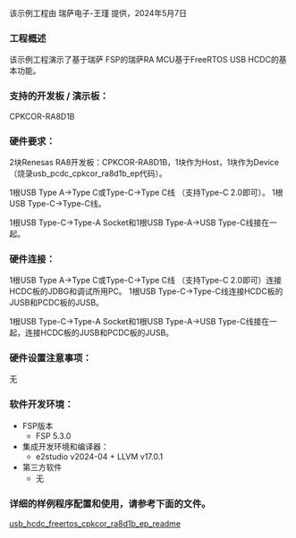 该示例工程由 瑞萨电子-王瑾 提供，2024年5月7日

### 工程概述

该示例工程演示了基于瑞萨 FSP的瑞萨RA MCU基于FreeRTOS USB HCDC的基本功能。

### 支持的开发板 / 演示板：

CPKCOR-RA8D1B
   
### 硬件要求：

2块Renesas RA8开发板：CPKCOR-RA8D1B，1块作为Host，1块作为Device（烧录usb_pcdc_cpkcor_ra8d1b_ep代码）。

1根USB Type A->Type C或Type-C->Type C线 （支持Type-C 2.0即可）。
1根USB Type-C->Type-C线。

1根USB Type-C->Type-A Socket和1根USB Type-A->USB Type-C线接在一起。

### 硬件连接：

1根USB Type A->Type C或Type-C->Type C线 （支持Type-C 2.0即可）连接HCDC板的JDBG和调试所用PC。
1根USB Type-C->Type-C线连接HCDC板的JUSB和PCDC板的JUSB。

1根USB Type-C->Type-A Socket和1根USB Type-A->USB Type-C线接在一起，连接HCDC板的JUSB和PCDC板的JUSB。

### 硬件设置注意事项：

无

### 软件开发环境：
   
* FSP版本
  * FSP 5.3.0
* 集成开发环境和编译器：
  * e2studio v2024-04 + LLVM v17.0.1
* 第三方软件
  * 无 
	   

### 详细的样例程序配置和使用，请参考下面的文件。

[usb_hcdc_freertos_cpkcor_ra8d1b_ep_readme](usb_hcdc_freertos_cpkcor_ra8d1b_ep_readme.md)
